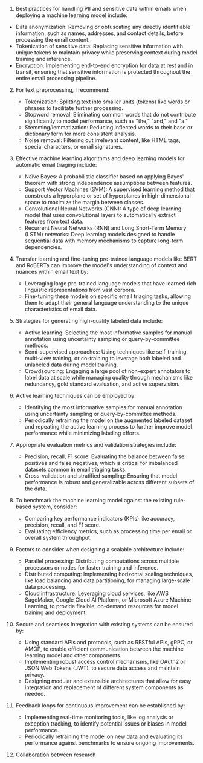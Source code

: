  1. Best practices for handling PII and sensitive data within emails when deploying a machine learning model include:
   - Data anonymization: Removing or obfuscating any directly identifiable information, such as names, addresses, and contact details, before processing the email content.
   - Tokenization of sensitive data: Replacing sensitive information with unique tokens to maintain privacy while preserving context during model training and inference.
   - Encryption: Implementing end-to-end encryption for data at rest and in transit, ensuring that sensitive information is protected throughout the entire email processing pipeline.

2. For text preprocessing, I recommend:
   - Tokenization: Splitting text into smaller units (tokens) like words or phrases to facilitate further processing.
   - Stopword removal: Eliminating common words that do not contribute significantly to model performance, such as "the," "and," and "a."
   - Stemming/lemmatization: Reducing inflected words to their base or dictionary form for more consistent analysis.
   - Noise removal: Filtering out irrelevant content, like HTML tags, special characters, or email signatures.

3. Effective machine learning algorithms and deep learning models for automatic email triaging include:
   - Naïve Bayes: A probabilistic classifier based on applying Bayes' theorem with strong independence assumptions between features.
   - Support Vector Machines (SVM): A supervised learning method that constructs a hyperplane or set of hyperplanes in high-dimensional space to maximize the margin between classes.
   - Convolutional Neural Networks (CNN): A type of deep learning model that uses convolutional layers to automatically extract features from text data.
   - Recurrent Neural Networks (RNN) and Long Short-Term Memory (LSTM) networks: Deep learning models designed to handle sequential data with memory mechanisms to capture long-term dependencies.

4. Transfer learning and fine-tuning pre-trained language models like BERT and RoBERTa can improve the model's understanding of context and nuances within email text by:
   - Leveraging large pre-trained language models that have learned rich linguistic representations from vast corpora.
   - Fine-tuning these models on specific email triaging tasks, allowing them to adapt their general language understanding to the unique characteristics of email data.

5. Strategies for generating high-quality labeled data include:
   - Active learning: Selecting the most informative samples for manual annotation using uncertainty sampling or query-by-committee methods.
   - Semi-supervised approaches: Using techniques like self-training, multi-view training, or co-training to leverage both labeled and unlabeled data during model training.
   - Crowdsourcing: Engaging a large pool of non-expert annotators to label data at scale while managing quality through mechanisms like redundancy, gold standard evaluation, and active supervision.

6. Active learning techniques can be employed by:
   - Identifying the most informative samples for manual annotation using uncertainty sampling or query-by-committee methods.
   - Periodically retraining the model on the augmented labeled dataset and repeating the active learning process to further improve model performance while minimizing labeling efforts.

7. Appropriate evaluation metrics and validation strategies include:
   - Precision, recall, F1 score: Evaluating the balance between false positives and false negatives, which is critical for imbalanced datasets common in email triaging tasks.
   - Cross-validation and stratified sampling: Ensuring that model performance is robust and generalizable across different subsets of the data.

8. To benchmark the machine learning model against the existing rule-based system, consider:
   - Comparing key performance indicators (KPIs) like accuracy, precision, recall, and F1 score.
   - Evaluating efficiency metrics, such as processing time per email or overall system throughput.

9. Factors to consider when designing a scalable architecture include:
   - Parallel processing: Distributing computations across multiple processors or nodes for faster training and inference.
   - Distributed computing: Implementing horizontal scaling techniques, like load balancing and data partitioning, for managing large-scale data processing.
   - Cloud infrastructure: Leveraging cloud services, like AWS SageMaker, Google Cloud AI Platform, or Microsoft Azure Machine Learning, to provide flexible, on-demand resources for model training and deployment.

10. Secure and seamless integration with existing systems can be ensured by:
    - Using standard APIs and protocols, such as RESTful APIs, gRPC, or AMQP, to enable efficient communication between the machine learning model and other components.
    - Implementing robust access control mechanisms, like OAuth2 or JSON Web Tokens (JWT), to secure data access and maintain privacy.
    - Designing modular and extensible architectures that allow for easy integration and replacement of different system components as needed.

11. Feedback loops for continuous improvement can be established by:
    - Implementing real-time monitoring tools, like log analysis or exception tracking, to identify potential issues or biases in model performance.
    - Periodically retraining the model on new data and evaluating its performance against benchmarks to ensure ongoing improvements.

12. Collaboration between research